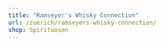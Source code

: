 ```yaml
---
title: "Ramseyer's Whisky Connection"
url: /zuerich/ramseyers-whisky-connection/
shop: Spirituosen
---
```

